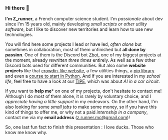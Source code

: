 ### Hi there 👋

**I'm Z_runner**, a French computer science student. I'm *passionate* about dev since I'm 15 years old, mainly developing *small scripts or other utility software*, but I like to discover new territories and learn how to use new technologies.

You will find here some projects I lead or have led, *often alone* but sometimes in collaboration, most of them unfinished but **all done by passion**. One of them is the Discord bot [Zbot](https://github.com/ZRunner/ZBot), one of my biggest projects at the moment, already *rewritten three times* entirely. As well as a few other Discord bots used for different communities. But also some **website projects** like that [crowdin-like website](https://github.com/ZRunner/Z-Translator), a few utilities things, a [pip library](https://github.com/ZRunner/fr-mc-python-lib) and even a [course to start in Python](https://github.com/ZRunner/Apprendre-le-Python). And if you are interested in my *school life*, feel free to have a look at our [TIPE](https://github.com/ZRunner/tipe), which was about *AI in a car circuit*.

If you want to **help me*** on one of my projects, don't hesitate to contact me! Although I do most of them alone, it is rarely by voluntary choice, and I *appreciate having a little support* in my endeavors. On the other hand, I'm also looking for some *small jobs* to make some money, so if you have this kind of things to offer me, or why not a paid *internship in a company*, contact me via my **email address** (z.runner.mc@gmail.com)!

So, one last fun fact to finish this presentation : I love ducks. Those who know me know why.
